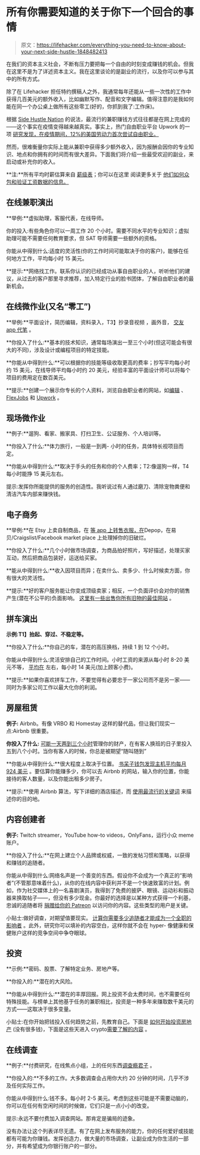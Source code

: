 # 所有你需要知道的关于你下一个回合的事情

> 原文：<https://lifehacker.com/everything-you-need-to-know-about-your-next-side-hustle-1848482413>

在我们的资本主义社会，不断有压力要把每一个自由的时刻变成赚钱的机会。但我在这里不是为了详述资本主义。我在这里谈论的是副业的流行，以及你可以参与其中的所有方式。



除了在 Lifehacker 担任特约撰稿人之外，我通常每年还能从一些一次性的工作中获得几百美元的额外收入，比如幽默写作、配音和文字编辑。值得注意的是我如何能在同一个办公桌上做所有这些零工(好的，你抓到我了:工作床)。

根据 [Side Hustle Nation](https://www.sidehustlenation.com/side-hustle-statistics/) 的说法，最流行的兼职赚钱方式往往都是在网上完成的——这个事实在疫情变得越来越真实。事实上，热门自由职业平台 Upwork 的一项 [研究发现，在疫情期间，12%的美国劳动力首次尝试自由职业。](https://www.upwork.com/press/releases/new-upwork-study-finds-36-of-the-us-workforce-freelance-amid-the-covid-19-pandemic)

然而，很难衡量你实际上能从兼职中获得多少额外收入，因为报酬会因你的专业知识、地点和你拥有的时间而有很大差异。下面我们将介绍一些最受欢迎的副业，来启动或补充你的收入。

**注:**所有平均时薪估算来自 [薪级表](https://www.payscale.com/)；你可以在这里 阅读更多关于 [他们如何众包和验证工资数据的信息。](https://www.payscale.com/why-payscale/data-methodology/)

## 在线兼职演出

**举例:**虚拟助理，客服代表，在线导师。

你的投入:有些角色你可以一周工作 20 个小时。需要不同水平的专业知识；虚拟助理可能不需要任何教育要求，但 SAT 导师需要一些额外的资格。

你能从中得到什么:适度的灵活性(你的工作时间可能取决于你的客户)，能够在任何地方工作，平均每小时 15 美元。

**提示:**网络找工作。联系你认识的已经成功从事自由职业的人，听听他们的建议，从过去的客户那里寻求推荐，加入特定行业的脸书团体，了解自由职业者的最新机会。

## 在线微作业(又名“零工”)

**举例:**平面设计，简历编辑，资料录入，T3】抄录音视频 ，画外音， [交友 app 代笔](https://ivetriedthat.com/online-dating-ghostwriter-jobs/) 。

**你投入了什么:**基本的技术知识，通常每场演出一至三个小时(但这可能会有很大的不同)，涉及设计或编程项目的特定技能。

**你能从中得到什么:**可以根据你的技能等级收取更高的费率；抄写平均每小时约 15 美元，在线导师平均每小时约 20 美元，经验丰富的平面设计师可以将每个项目的费用定在数百美元。

**提示:**创建一个展示你专长的个人资料，浏览自由职业者的网站，如[编辑](https://www.editorr.com/apply) 、 [FlexJobs](https://www.flexjobs.com/) 和 [Upwork](https://www.upwork.com/) 。

## 现场微作业

**例子:**遛狗、看家、搬家具、打扫卫生、公证服务、个人培训等。

**你投入了什么:**体力旅行，一般是一到两- 小时的任务，具体特长视项目而定。

**你能从中得到什么:**取决于手头的任务和你的个人费率；T2:像遛狗一样，T4 每小时能挣 15 美元左右。

提示:发挥你所能提供的服务的创造性。我听说过有人通过磨刀、清除宠物粪便和清洁汽车内部来赚快钱。

## **电子商务**

**举例:**在 Etsy 上卖自制商品，在 [等 app 上转售衣服，在](https://lifehacker.com/should-you-use-depop-gen-z-s-favorite-fashion-marketpl-1847795846)Depop，在易贝/Craigslist/Facebook market place 上处理掉你的旧破烂。

**你投入了什么:**几个小时做市场调查，为商品拍好照片，写好描述，处理买家互动，然后把商品包装好，运送给买家。

**能从中得到什么:**收入因项目而异；在卖什么、卖多少、什么时候卖方面，你有很大的灵活性。

**提示:**好的客户服务能让你变成顶级卖家；相反，一个负面评价会对你的销售产生(潜在不公平的)负面影响。 [这里有一些出售你所有旧物的最佳网站](https://lifehacker.com/7-of-the-best-sites-to-sell-basically-anything-1847902097/slides/6) 。

## 拼车演出

**示例:T1】抬起、穿过、不稳定等。**

**你投入了什么:**你自己的车，潜在的高压换档，持续 1 到 12 个小时。

你能从中得到什么:灵活安排自己的工作时间。小时工资的来源从每小时 8-20 美元不等， [平均在](https://www.payscale.com/research/US/Employer=Instacart/Hourly_Rate) 左右，每小时 14 美元(加上顾客小费)。

**提示:**如果你喜欢拼车工作，不要觉得有必要忠于一家公司而不是另一家——同时为多家公司工作以最大化你的利润。

## 房屋租赁

**例子:** Airbnb。有像 VRBO 和 Homestay 这样的替代品，但让我们现实一点:Airbnb 很重要。

**你投入了什么:** [可能一天两到三个小时](https://www.guestready.com/blog/airbnb-time-spent/)管理你的财产，在有客人换班的日子里投入五到八个小时。当你有客人的时候，你总是被期望“随叫随到”

**你能从中得到什么:**很大程度上取决于位置。 [书呆子钱包发现主机平均每月 924 美元](https://www.nerdwallet.com/article/small-business/how-to-become-an-airbnb-host) 。要估算你能赚多少，你可以去 Airbnb 的网站，输入你的位置，你能接待的客人数量，以及你能出租多少房子。

**提示:**使用 Airbnb 算法，写下详细的酒店描述，而 [使用最流行的关键词](https://www.thisonemarketing.com/2019/12/03/airbnb-host-tips-seo-strategy-walkthrough/) 来描述你的目的地。

## 内容创建者

**例子:** Twitch streamer，YouTube how-to videos，OnlyFans，运行小众 meme 账户。

**你投入了什么:**在网上建立个人品牌或权威，一致的发帖习惯和策略，以获得和赚钱的追随者。

你能从中得到什么:网络名声是一个善变的东西。假设你不会成为一个真正的“影响者”(不管那意味着什么)，从你的在线内容中获利并不是一个快速致富的计划。例如，作为社交媒体上的一名喜剧演员，我得到了免费的披萨、眼镜、运动衫和振动器来换取帖子——，但没有多少现金。你最好的选择是以某种方式获得一个利基，忠诚的追随者将 [捐赠给你的 Patreon](https://support.patreon.com/hc/en-us/articles/204606315-What-is-Patreon-#:~:text=For%20creators%2C%20Patreon%20is%20a,a%20creator%20on%20Patreon%20HERE.) 以访问你的内容。这些类型的用户是关键。

小贴士:做好调查，对期望值要现实。 [计算你需要多少追随者才能成为一个全职的影响者](https://lifehacker.com/calculate-how-many-followers-youll-need-to-be-a-full-ti-1846782495) 。此外，研究你可以填补的内容空白，这样你就不会在 hyper- 像健康和保健账户这样的竞争空间中争夺眼球。

## **投资**

**示例:**密码、股票、了解特定业务、房地产等。

**你投入的:**潜在的大风险。

**你能从中得到什么:**潜在的丰厚回报。网上投资不会太费时间，也不需要任何特殊技能。与榜单上其他基于任务的兼职相比，投资是一种多年来赚取数千美元的方式——这取决于很多变量。

小贴士:在你开始把钱投入任何趋势之前，先教育自己。下面是 [如何开始投资房地产](https://lifehacker.com/how-to-invest-in-real-estate-without-a-lot-of-money-1847438904) (没有很多钱)，下面是这些天进入 crypto[需要了解的内容](https://lifehacker.com/is-it-too-late-to-invest-in-cryptocurrencies-1846872430) 。

## **在线调查**

**例子:**付费研究，在线焦点小组，上的任何东西[调查瘾君子](https://www.surveyjunkie.com/) 。

**你投入的:**不多的工作。大多数调查会占用你大约 20 分钟的时间，几乎不涉及任何实际工作。

你能从中得到什么:钱不多。每小时 2-5 美元。考虑到这些可能是不需要动脑的，你可以在任何有空闲时间的时候做，它们只是一点小小的改变。

提示:永远不要付费加入调查网站。那肯定是骗局的迹象。

没有办法让这个列表详尽无遗。有了在网上发布服务的能力，你的任何爱好或技能都有可能为你赚钱。发挥创造力，做大量的市场调查，让副业成为你生活的一部分，并有希望成为你银行账户的一部分。